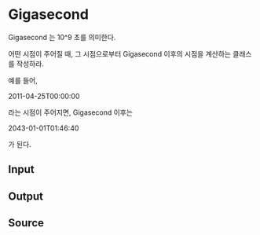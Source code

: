 # Gigasecond

Gigasecond 는 10^9 초를 의미한다.

어떤 시점이 주어질 때, 그 시점으로부터 Gigasecond 이후의 시점을 계산하는 클래스를 작성하라.

예를 들어, 

2011-04-25T00:00:00

라는 시점이 주어지면, Gigasecond 이후는

2043-01-01T01:46:40

가 된다.

## Input

## Output

## Source
